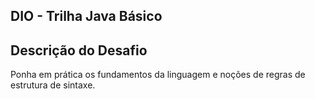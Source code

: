 ## DIO - Trilha Java Básico

## Descrição do Desafio
Ponha em prática os fundamentos da linguagem e noções de regras de estrutura de sintaxe.
